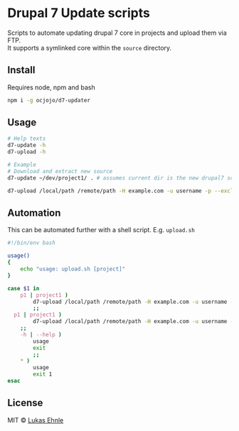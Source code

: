 # Drupal 7 Update scripts

Scripts to automate updating drupal 7 core in projects and upload them via FTP.  
It supports a symlinked core within the `source` directory.

## Install

Requires node, npm and bash

```bash
npm i -g ocjojo/d7-updater
```

## Usage

```bash
# Help texts
d7-update -h
d7-upload -h

# Example
# Download and extract new source
d7-update ~/dev/project1/ . # assumes current dir is the new drupal7 source

d7-upload /local/path /remote/path -H example.com -u username -p --exclude ".htaccess"
```

## Automation

This can be automated further with a shell script. E.g. `upload.sh`

```bash
#!/bin/env bash

usage()
{
    echo "usage: upload.sh [project]"
}

case $1 in
	p1 | project1 )
		d7-upload /local/path /remote/path -H example.com -u username -p --exclude ".htaccess"
		;;
  p1 | project1 )
		d7-upload /local/path /remote/path -H example.com -u username -p --exclude ".htaccess" --ignoreCert
    ;;
	-h | --help )
		usage
		exit
		;;
	* )
		usage
		exit 1
esac
```

## License

MIT © [Lukas Ehnle](https://ehnle.dev)
